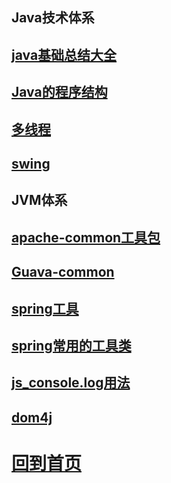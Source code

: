 

## **Java技术体系**

## [java基础总结大全](java基础总结大全.md)

## [Java的程序结构](programStructure.md)

## [多线程](./多线程/index.md)

## [swing](./swing/index.md)


## JVM体系

## [apache-common工具包](./tool/apache-common工具包.md)
## [Guava-common](./tool/Guava-common.md)
## [spring工具](./tool/spring工具.md)
## [spring常用的工具类](./tool/spring常用的工具类.md)
## [js_console.log用法](./tool/js_console.log用法.md)
## [dom4j](./tool/dom4j.md)


# [回到首页](../README.md)